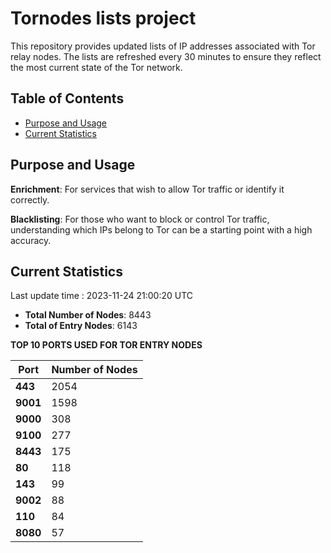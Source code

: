 # Tornodes lists project

This repository provides updated lists of IP addresses associated with Tor relay nodes. The lists are refreshed every 30 minutes to ensure they reflect the most current state of the Tor network.

## Table of Contents

- [Purpose and Usage](#purpose-and-usage)
- [Current Statistics](#current-statistics)


## Purpose and Usage

**Enrichment**: For services that wish to allow Tor traffic or identify it correctly.

**Blacklisting**: For those who want to block or control Tor traffic, understanding which IPs belong to Tor can be a starting point with a high accuracy.

## Current Statistics

Last update time : 2023-11-24 21:00:20 UTC

- **Total Number of Nodes**: 8443
- **Total of Entry Nodes**: 6143

**TOP 10 PORTS USED FOR TOR ENTRY NODES**

| **Port** | **Number of Nodes** |
|------|-----------------|
| **443**   | 2054  |
| **9001**   | 1598  |
| **9000**   | 308  |
| **9100**   | 277  |
| **8443**   | 175  |
| **80**   | 118  |
| **143**   | 99  |
| **9002**   | 88  |
| **110**   | 84  |
| **8080**   | 57  |

